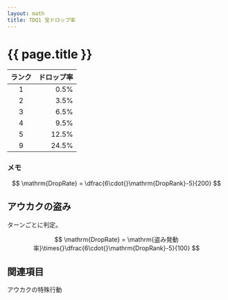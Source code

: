 ```yaml
---
layout: math
title: TDQ1 宝ドロップ率
---
```


# {{ page.title }}

| ランク | ドロップ率 |
|:----------:|-----------:|
| 1 | 0.5% |
| 2 | 3.5% |
| 3 | 6.5% |
| 4 | 9.5% |
| 5 | 12.5% |
| 9 | 24.5% | ※大魔道士ルーのみ


### メモ

$$ \mathrm{DropRate} = \dfrac{6\cdot{}\mathrm{DropRank}-5}{200} $$


## アウカクの盗み

ターンごとに判定。

$$ \mathrm{DropRate} = \mathrm{盗み発動率}\times{}\dfrac{6\cdot{}\mathrm{DropRank}-5}{100} $$


## 関連項目

アウカクの特殊行動
